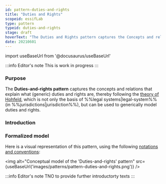 ```yaml
---
id: pattern-duties-and-rights
title: "Duties and Rights"
scopeid: essifLab
type: pattern
typeid: duties-and-rights
stage: draft
hoverText: "The Duties and Rights pattern captures the Concepts and relations that explain what a generic duties and rights consists of (based on Hofeld's theories), and relates it to Jurisdictions, Parties and Legal Entities."
date: 20210601
---
```


import useBaseUrl from '@docusaurus/useBaseUrl'

:::info Editor's note
This is work in progress
:::
### Purpose
<!-- Concisely describe what can you do with the pattern that is (at least) harder if you didn't have it. -->
The **Duties-and-rights pattern** captures the concepts and relations that explain what (generic) duties and rights are, thereby following the [theory of Hohfeld](https://plato.stanford.edu/entries/rights/#FormRighHohfAnalSyst), which is not only the basis of %%legal systems|legal-system%% (in %%jurisdictions|jurisdiction%%), but can be used to generically model duties and rights.

### Introduction
<!-- Gently introduce the pattern, by referring to real-world situations and using colloquial terms, so that when someone has read the text, (s)he knows what it is about, and is ready to delve into the specifics of the pattern. -->

### Formalized model
Here is a visual representation of this pattern, using the following [notations and conventions](../notations-and-conventions#pattern-diagram-notations):

<img
  alt="Conceptual model of the 'Duties-and-rights' pattern"
  src={useBaseUrl('images/patterns/pattern-duties-and-rights.png')}
/>

:::info Editor's note
TNO to provide further introductorty texts
:::
